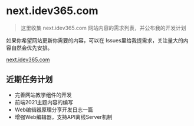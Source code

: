 # next.idev365.com

> 这里收集 next.idev365.com 网站内容的需求列表，并公布我的开发计划

如果你希望网站更新你需要的内容，可以在 Issues里给我提需求，关注量大的内容自然会优先安排。

[next.idev365.com](https://next.idev365.com/)

## 近期任务计划

* 完善网站教学组件的开发
* 前端2021主题内容的编写
* Web编辑器原理分享开发日志一篇
* 增强Web编辑器，支持API离线Server机制
